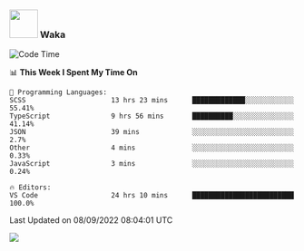 ### <img src="https://media.giphy.com/media/VgCDAzcKvsR6OM0uWg/giphy.gif" width="50"> Waka

  <!--START_SECTION:waka-->
![Code Time](http://img.shields.io/badge/Code%20Time-836%20hrs%2038%20mins-blue)

📊 **This Week I Spent My Time On** 

```text
💬 Programming Languages: 
SCSS                     13 hrs 23 mins      █████████████░░░░░░░░░░░░   55.41% 
TypeScript               9 hrs 56 mins       ██████████░░░░░░░░░░░░░░░   41.14% 
JSON                     39 mins             ░░░░░░░░░░░░░░░░░░░░░░░░░   2.7% 
Other                    4 mins              ░░░░░░░░░░░░░░░░░░░░░░░░░   0.33% 
JavaScript               3 mins              ░░░░░░░░░░░░░░░░░░░░░░░░░   0.24%

🔥 Editors: 
VS Code                  24 hrs 10 mins      █████████████████████████   100.0%

```


 Last Updated on 08/09/2022 08:04:01 UTC
<!--END_SECTION:waka-->

<img src="https://github-readme-stats-gilt-tau.vercel.app/api/top-langs/?username=pinto-hub&layout=compact&theme=dracula" />
